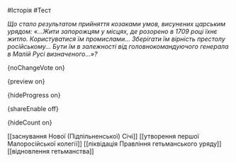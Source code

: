 #Історія #Тест

*Що стало результатом прийняття козаками умов, висунених царським урядом: «...Жити запорожцям у місцях, де розорено в 1709 році їхнє житло. Користуватися їм промислами... Зберігати їм вірність престолу російському... Бути їм в залежності від головнокомандуючого генерала в Малій Русі визначеного...»?*

{noChangeVote on}

{preview on}

{hideProgress on}

{shareEnable off}

{hideCount on}

[[заснування Нової (Підпільненської) Січі]]
[[утворення першої Малоросійської колегії]]
[[ліквідація Правління гетьманського уряду]]
[[відновлення гетьманства]]
